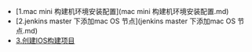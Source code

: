 

- [1.mac mini 构建机环境安装配置](mac mini 构建机环境安装配置.md)
- [2.jenkins master 下添加mac OS 节点](jenkins master 下添加mac OS 节点.md)
- [3.创建IOS构建项目](创建IOS构建项目.md)

